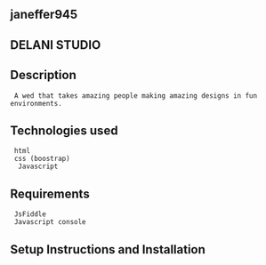 ## janeffer945
## DELANI STUDIO
## Description
     A wed that takes amazing people making amazing designs in fun environments.
## Technologies used
     html
     css (boostrap)
      Javascript
## Requirements
     JsFiddle
     Javascript console
## Setup Instructions and Installation


       
